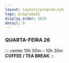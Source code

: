 ```yaml
---
layout: layouts/program.njk
tags: programa26
display_order: 2620
detail: 0
---
```

### QUARTA-FEIRA 26    

::: center
10h 00m – 10h 30m   
**COFFEE / TEA BREAK**
:::